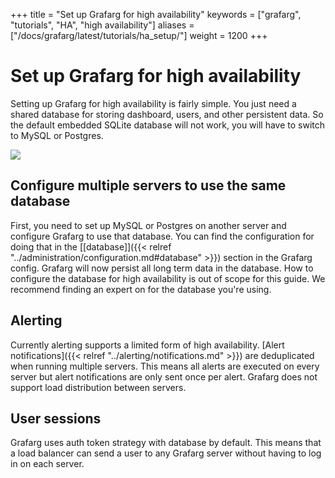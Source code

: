 +++
title = "Set up Grafarg for high availability"
keywords = ["grafarg", "tutorials", "HA", "high availability"]
aliases = ["/docs/grafarg/latest/tutorials/ha_setup/"]
weight = 1200
+++

# Set up Grafarg for high availability

Setting up Grafarg for high availability is fairly simple. You just need a shared database for storing dashboard, users,
and other persistent data. So the default embedded SQLite database will not work, you will have to switch to MySQL or Postgres.

<div class="text-center">
  <img src="/static/img/docs/tutorials/grafarg-high-availability.png"  max-width= "800px" class="center" />
</div>

## Configure multiple servers to use the same database

First, you need to set up MySQL or Postgres on another server and configure Grafarg to use that database.
You can find the configuration for doing that in the [[database]]({{< relref "../administration/configuration.md#database" >}}) section in the Grafarg config.
Grafarg will now persist all long term data in the database. How to configure the database for high availability is out of scope for this guide. We recommend finding an expert on for the database you're using.

## Alerting

Currently alerting supports a limited form of high availability. [Alert notifications]({{< relref "../alerting/notifications.md" >}}) are deduplicated when running multiple servers. This means all alerts are executed on every server but alert notifications are only sent once per alert. Grafarg does not support load distribution between servers.

## User sessions

Grafarg uses auth token strategy with database by default. This means that a load balancer can send a user to any Grafarg server without having to log in on each server.
